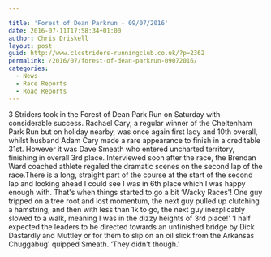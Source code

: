 ```yaml
---

title: 'Forest of Dean Parkrun - 09/07/2016'
date: 2016-07-11T17:58:34+01:00
author: Chris Driskell
layout: post
guid: http://www.clcstriders-runningclub.co.uk/?p=2362
permalink: /2016/07/forest-of-dean-parkrun-09072016/
categories:
  - News
  - Race Reports
  - Road Reports
---
```

<div class="">
</div>

<div class="">
  <span class="">3 Striders took in the Forest of Dean Park Run on Saturday with considerable success. Rachael Cary, a regular winner of the Cheltenham Park Run but on holiday nearby, was once again first lady and 10th overall, whilst husband Adam Cary made a rare appearance to finish in a creditable 31st. However it was Dave Smeath who entered uncharted territory, finishing in overall 3rd place. Interviewed soon after the race, the Brendan Ward coached athlete regaled the dramatic scenes on the second lap of the race.There is a long, straight part of the course at the start of the second lap and looking ahead I could see I was in 6th place which I was happy enough with. That's when things started to go a bit &#8216;Wacky Races'! One guy tripped on a tree root and lost momentum, the next guy pulled up clutching a hamstring, and then with less than 1k to go, the next guy inexplicably slowed to a walk, meaning I was in the dizzy heights of 3rd place!' &#8216;I half expected the leaders to be directed towards an unfinished bridge by Dick Dastardly and Muttley or for them to slip on an oil slick from the Arkansas Chuggabug' quipped Smeath. &#8216;They didn't though.'</span>
</div>